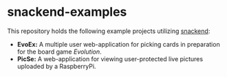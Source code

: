 # snackend-examples

This repository holds the following example projects utilizing [snackend](https://github.com/jammartin/snackend):
* **EvoEx:** A multiple user web-application for picking cards in preparation for the board game *Evolution*.
* **PicSe:** A web-application for viewing user-protected live pictures uploaded by a RaspberryPi.
